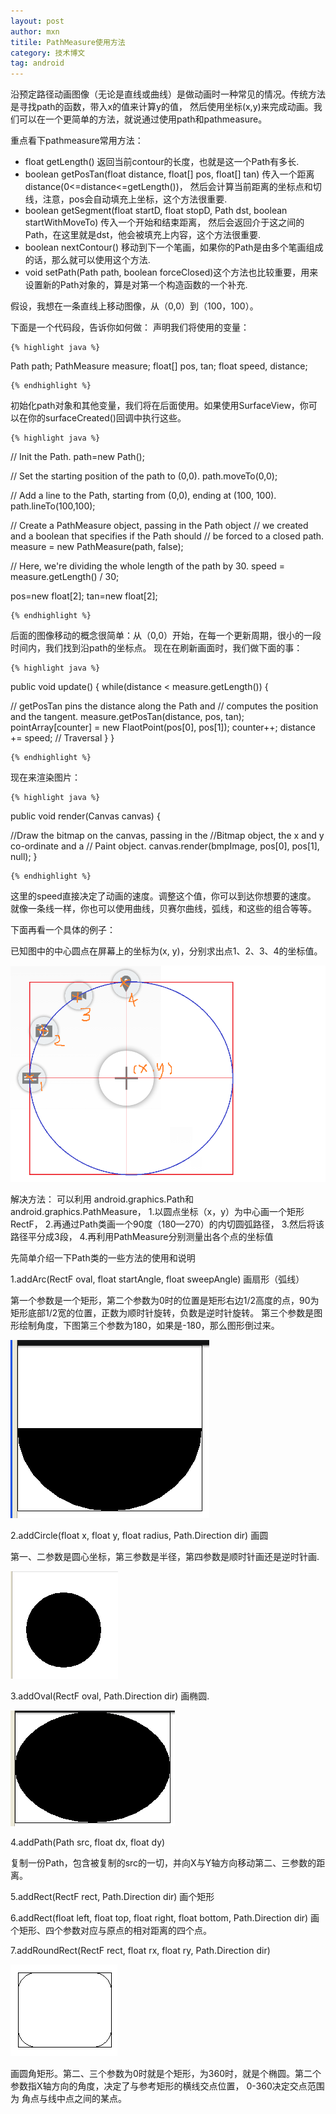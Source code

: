 ```yaml
---
layout: post
author: mxn
titile: PathMeasure使用方法
category: 技术博文
tag: android
---
```


沿预定路径动画图像（无论是直线或曲线）是做动画时一种常见的情况。传统方法是寻找path的函数，带入x的值来计算y的值，
然后使用坐标(x,y)来完成动画。我们可以在一个更简单的方法，就说通过使用path和pathmeasure。

重点看下pathmeasure常用方法：

* float getLength() 返回当前contour的长度，也就是这一个Path有多长.
* boolean getPosTan(float distance, float[] pos, float[] tan) 传入一个距离distance(0<=distance<=getLength())，
然后会计算当前距离的坐标点和切线，注意，pos会自动填充上坐标，这个方法很重要.
* boolean getSegment(float startD, float stopD, Path dst, boolean startWithMoveTo) 传入一个开始和结束距离，
然后会返回介于这之间的Path，在这里就是dst，他会被填充上内容，这个方法很重要.
* boolean nextContour() 移动到下一个笔画，如果你的Path是由多个笔画组成的话，那么就可以使用这个方法.
* void setPath(Path path, boolean forceClosed)这个方法也比较重要，用来设置新的Path对象的，算是对第一个构造函数的一个补充.

假设，我想在一条直线上移动图像，从（0,0）到（100，100）。

下面是一个代码段，告诉你如何做：
声明我们将使用的变量：

    {% highlight java %}

Path path;
PathMeasure measure;
float[] pos, tan;
float speed, distance;

    {% endhighlight %}

初始化path对象和其他变量，我们将在后面使用。如果使用SurfaceView，你可以在你的surfaceCreated()回调中执行这些。

<!-- more -->

    {% highlight java %}

// Init the Path.
 path=new Path();

// Set the starting position of the path to (0,0).
 path.moveTo(0,0);

// Add a line to the Path, starting from (0,0), ending at (100, 100).
 path.lineTo(100,100);

// Create a PathMeasure object, passing in the Path object
// we created and a boolean that specifies if the Path should
// be forced to a closed path.
 measure = new PathMeasure(path, false);

// Here, we're dividing the whole length of the path by 30.
 speed = measure.getLength() / 30;


pos=new float[2];
tan=new float[2];

    {% endhighlight %}

后面的图像移动的概念很简单：从（0,0）开始，在每一个更新周期，很小的一段时间内，我们找到沿path的坐标点。
现在在刷新画面时，我们做下面的事：

    {% highlight java %}

public void update()
 {
 while(distance < measure.getLength())
 {

 // getPosTan pins the distance along the Path and
 // computes the position and the tangent.
 measure.getPosTan(distance, pos, tan);
 pointArray[counter] = new FlaotPoint(pos[0],
                    pos[1]);
  counter++;
  distance += speed;   // Traversal
 }
 }

    {% endhighlight %}

现在来渲染图片：

    {% highlight java %}
public void render(Canvas canvas)
{

//Draw the bitmap on the canvas, passing in the
//Bitmap object, the x and y co-ordinate and a
// Paint object.
canvas.render(bmpImage, pos[0], pos[1], null);
}

    {% endhighlight %}

这里的speed直接决定了动画的速度。调整这个值，你可以到达你想要的速度。
就像一条线一样，你也可以使用曲线，贝赛尔曲线，弧线，和这些的组合等等。

下面再看一个具体的例子：

已知图中的中心圆点在屏幕上的坐标为(x, y)，分别求出点1、2、3、4的坐标值。

![](https://raw.githubusercontent.com/mxn21/mxn21.github.io/master/public/img/img115.png)

解决方法：
可以利用 android.graphics.Path和android.graphics.PathMeasure，
1.以圆点坐标（x，y）为中心画一个矩形RectF，
2.再通过Path类画一个90度（180—270）的内切圆弧路径，
3.然后将该路径平分成3段，
4.再利用PathMeasure分别测量出各个点的坐标值


先简单介绍一下Path类的一些方法的使用和说明

1.addArc(RectF oval, float startAngle, float sweepAngle) 画扇形（弧线）

第一个参数是一个矩形，第二个参数为0时的位置是矩形右边1/2高度的点，90为矩形底部1/2宽的位置，正数为顺时针旋转，负数是逆时针旋转。
第三个参数是图形绘制角度，下图第三个参数为180，如果是-180，那么图形倒过来。

![](https://raw.githubusercontent.com/mxn21/mxn21.github.io/master/public/img/img116.png)

2.addCircle(float x, float y, float radius, Path.Direction dir) 画圆

第一、二参数是圆心坐标，第三参数是半径，第四参数是顺时针画还是逆时针画.

![](https://raw.githubusercontent.com/mxn21/mxn21.github.io/master/public/img/img117.png)

3.addOval(RectF oval, Path.Direction dir) 画椭圆.

![](https://raw.githubusercontent.com/mxn21/mxn21.github.io/master/public/img/img118.png)

4.addPath(Path src, float dx, float dy)

复制一份Path，包含被复制的src的一切，并向X与Y轴方向移动第二、三参数的距离。

5.addRect(RectF rect, Path.Direction dir)
画个矩形

6.addRect(float left, float top, float right, float bottom, Path.Direction dir)
画个矩形、四个参数对应与原点的相对距离的四个点。

7.addRoundRect(RectF rect, float rx, float ry, Path.Direction dir)

![](https://raw.githubusercontent.com/mxn21/mxn21.github.io/master/public/img/img119.png)

画圆角矩形。第二、三个参数为0时就是个矩形，为360时，就是个椭圆。第二个参数指X轴方向的角度，决定了与参考矩形的横线交点位置，
0-360决定交点范围为 角点与线中点之间的某点。



